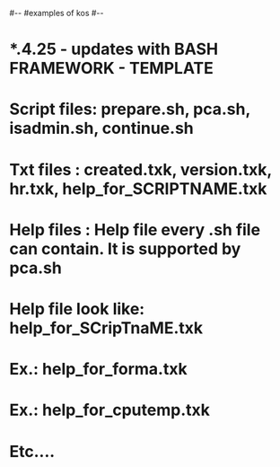 #--
#examples of kos
#--
# *.4.25 - updates with BASH FRAMEWORK - TEMPLATE
# Script files: prepare.sh, pca.sh, isadmin.sh, continue.sh
# Txt files   : created.txk, version.txk, hr.txk, help_for_SCRIPTNAME.txk
# Help files  : Help file every .sh file can contain. It is supported by pca.sh
#               Help file look like: help_for_SCripTnaME.txk
#               Ex.: help_for_forma.txk
#               Ex.: help_for_cputemp.txk
#               Etc....
